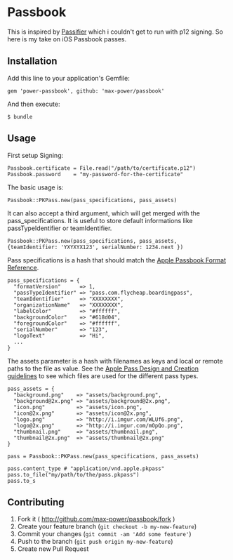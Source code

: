 # Passbook

This is inspired by [Passifier](https://github.com/paperlesspost/passifier) which i couldn't get to run with p12 signing.
So here is my take on iOS Passbook passes.

## Installation

Add this line to your application's Gemfile:

    gem 'power-passbook', github: 'max-power/passbook'

And then execute:

    $ bundle

## Usage

First setup Signing:

    Passbook.certificate = File.read("/path/to/certificate.p12")
    Passbook.password    = "my-password-for-the-certificate"

The basic usage is:
  
    Passbook::PKPass.new(pass_specifications, pass_assets)
    
It can also accept a third argument, which will get merged with the pass_specifications.
It is useful to store default informations like passTypeIdentifier or teamIdentifier.

    Passbook::PKPass.new(pass_specifications, pass_assets, {teamIdentifier: 'YXYXYX123', serialNumber: 1234.next })

Pass specifications is a hash that should match the [Apple Passbook Format Reference](https://developer.apple.com/library/ios/documentation/UserExperience/Reference/PassKit_Bundle/Chapters/TopLevel.html).

    pass_specifications = {
      "formatVersion"      => 1,
      "passTypeIdentifier" => "pass.com.flycheap.boardingpass",
      "teamIdentifier"     => "XXXXXXXX",
      "organizationName"   => "XXXXXXXX",
      "labelColor"         => "#ffffff",
      "backgroundColor"    => "#618d04",
      "foregroundColor"    => "#ffffff",
      "serialNumber"       => "123",
      "logoText"           => "Hi",
      ...
    }
    
The assets parameter is a hash with filenames as keys and local or remote paths to the file as value.
See the [Apple Pass Design and Creation guidelines](https://developer.apple.com/library/ios/documentation/UserExperience/Conceptual/PassKit_PG/Chapters/Creating.html#//apple_ref/doc/uid/TP40012195-CH4-SW45) 
to see which files are used for the different pass types.

    pass_assets = {
      "background.png"    => "assets/background.png",
      "background@2x.png" => "assets/background@2x.png",
      "icon.png"          => "assets/icon.png",
      "icon@2x.png"       => "assets/icon@2x.png",
      "logo.png"          => "http://i.imgur.com/WLUf6.png",
      "logo@2x.png"       => "http://i.imgur.com/mOpQo.png",
      "thumbnail.png"     => "assets/thumbnail.png",
      "thumbnail@2x.png"  => "assets/thumbnail@2x.png"
    }

    pass = Passbook::PKPass.new(pass_specifications, pass_assets)
    
    pass.content_type # "application/vnd.apple.pkpass"
    pass.to_file("my/path/to/the/pass.pkpass")
    pass.to_s

## Contributing

1. Fork it ( http://github.com/max-power/passbook/fork )
2. Create your feature branch (`git checkout -b my-new-feature`)
3. Commit your changes (`git commit -am 'Add some feature'`)
4. Push to the branch (`git push origin my-new-feature`)
5. Create new Pull Request
